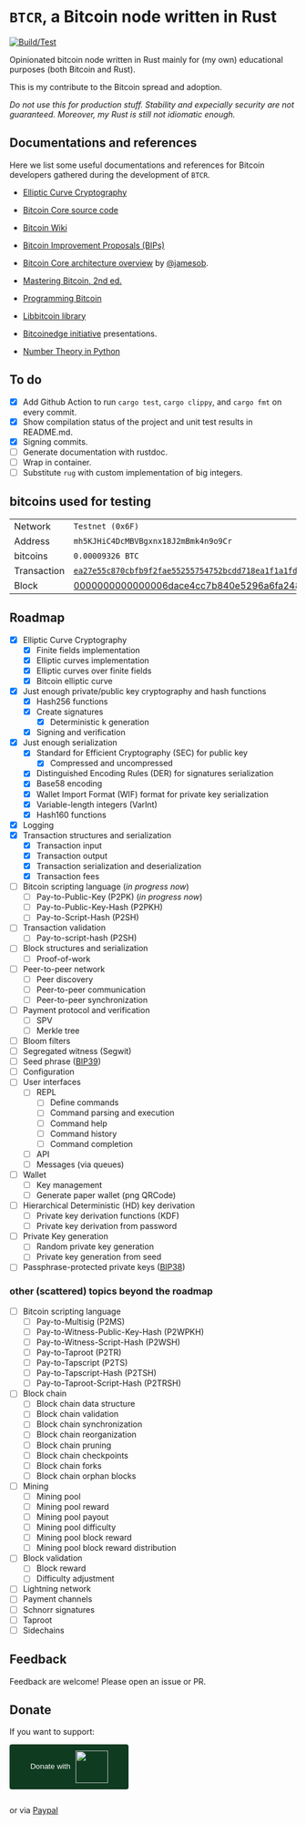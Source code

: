 # `BTCR`, a Bitcoin node written in Rust

[![Build/Test](https://github.com/nicolafiorillo/btcr/workflows/CI/badge.svg)](https://github.com/nicolafiorillo/btcr/actions)

Opinionated bitcoin node written in Rust mainly for (my own) educational purposes (both Bitcoin and Rust).

This is my contribute to the Bitcoin spread and adoption.

_Do not use this for production stuff. Stability and expecially security are not guaranteed._
_Moreover, my Rust is still not idiomatic enough._

## Documentations and references

Here we list some useful documentations and references for Bitcoin developers gathered during the development of `BTCR`.

- [Elliptic Curve Cryptography](docs/ecc/)
- [Bitcoin Core source code](https://github.com/bitcoin)
- [Bitcoin Wiki](https://en.bitcoin.it/wiki/Main_Page)
- [Bitcoin Improvement Proposals (BIPs)](https://github.com/bitcoin/bips)
- [Bitcoin Core architecture overview](https://jameso.be/dev++2018/#1) by [@jamesob](https://twitter.com/jamesob).

- [Mastering Bitcoin, 2nd ed.](https://github.com/bitcoinbook/bitcoinbook)
- [Programming Bitcoin](https://github.com/jimmysong/programmingbitcoin)
- [Libbitcoin library](https://github.com/libbitcoin/libbitcoin-system/wiki)

- [Bitcoinedge initiative](https://bitcoinedge.org/presentations) presentations.
- [Number Theory in Python](https://github.com/Robert-Campbell-256/Number-Theory-Python)

## To do

- [X] Add Github Action to run `cargo test`, `cargo clippy`, and `cargo fmt` on every commit.
- [X] Show compilation status of the project and unit test results in README.md.
- [X] Signing commits.
- [ ] Generate documentation with rustdoc.
- [ ] Wrap in container.
- [ ] Substitute `rug` with custom implementation of big integers.
<!-- - [ ] Add Github Action to run `cargo doc` and publish the documentation to Github Pages.
- [ ] Add Github Action to run `cargo audit` on every commit.
- [ ] Add Github Action to run `cargo bench` on every commit. -->

## bitcoins used for testing

| | |
|----------|----------|
|Network|`Testnet (0x6F)`|
|Address|`mh5KJHiC4DcMBVBgxnx18J2mBmk4n9o9Cr`|
|bitcoins|`0.00009326 BTC`|
|Transaction|[`ea27e55c870cbfb9f2fae55255754752bcdd718ea1f1a1fd6c16f7112fd69c2d`](https://live.blockcypher.com/btc-testnet/tx/ea27e55c870cbfb9f2fae55255754752bcdd718ea1f1a1fd6c16f7112fd69c2d/)|
|Block|[0000000000000006dace4cc7b840e5296a6fa248957b89e87c912d7f3bb396c1](https://live.blockcypher.com/btc-testnet/block/0000000000000006dace4cc7b840e5296a6fa248957b89e87c912d7f3bb396c1/)|

## Roadmap

- [X] Elliptic Curve Cryptography
  - [X] Finite fields implementation
  - [X] Elliptic curves implementation
  - [X] Elliptic curves over finite fields
  - [X] Bitcoin elliptic curve
- [X] Just enough private/public key cryptography and hash functions
  - [X] Hash256 functions
  - [X] Create signatures
    - [X] Deterministic k generation
  - [X] Signing and verification
- [X] Just enough serialization
  - [X] Standard for Efficient Cryptography (SEC) for public key
    - [X] Compressed and uncompressed
  - [X] Distinguished Encoding Rules (DER) for signatures serialization 
  - [X] Base58 encoding
  - [X] Wallet Import Format (WIF) format for private key serialization
  - [X] Variable-length integers (VarInt)
  - [X] Hash160 functions
- [X] Logging
- [X] Transaction structures and serialization
  - [X] Transaction input
  - [X] Transaction output
  - [X] Transaction serialization and deserialization
  - [X] Transaction fees
- [ ] Bitcoin scripting language (_*in progress now*_)
  - [ ] Pay-to-Public-Key (P2PK) (_*in progress now*_)
  - [ ] Pay-to-Public-Key-Hash (P2PKH)
  - [ ] Pay-to-Script-Hash (P2SH)
- [ ] Transaction validation
  - [ ] Pay-to-script-hash (P2SH)
- [ ] Block structures and serialization
  - [ ] Proof-of-work
- [ ] Peer-to-peer network
  - [ ] Peer discovery
  - [ ] Peer-to-peer communication
  - [ ] Peer-to-peer synchronization
- [ ] Payment protocol and verification
  - [ ] SPV
  - [ ] Merkle tree
- [ ] Bloom filters
- [ ] Segregated witness (Segwit)
- [ ] Seed phrase ([BIP39](https://github.com/bitcoin/bips/blob/master/bip-0039.mediawiki))
- [ ] Configuration
- [ ] User interfaces
  - [ ] REPL
    - [ ] Define commands
    - [ ] Command parsing and execution
    - [ ] Command help
    - [ ] Command history
    - [ ] Command completion
  - [ ] API
  - [ ] Messages (via queues)
- [ ] Wallet
  - [ ] Key management
  - [ ] Generate paper wallet (png QRCode)
- [ ] Hierarchical Deterministic (HD) key derivation
  - [ ] Private key derivation functions (KDF)
  - [ ] Private key derivation from password
- [ ] Private Key generation
  - [ ] Random private key generation
  - [ ] Private key generation from seed
- [ ] Passphrase-protected private keys ([BIP38](https://github.com/bitcoin/bips/blob/master/bip-0038.mediawiki))

### other (scattered) topics beyond the roadmap
- [ ] Bitcoin scripting language
  - [ ] Pay-to-Multisig (P2MS)
  - [ ] Pay-to-Witness-Public-Key-Hash (P2WPKH)
  - [ ] Pay-to-Witness-Script-Hash (P2WSH)
  - [ ] Pay-to-Taproot (P2TR)
  - [ ] Pay-to-Tapscript (P2TS)
  - [ ] Pay-to-Tapscript-Hash (P2TSH)
  - [ ] Pay-to-Taproot-Script-Hash (P2TRSH)
- [ ] Block chain
  - [ ] Block chain data structure
  - [ ] Block chain validation
  - [ ] Block chain synchronization
  - [ ] Block chain reorganization
  - [ ] Block chain pruning
  - [ ] Block chain checkpoints
  - [ ] Block chain forks
  - [ ] Block chain orphan blocks
- [ ] Mining
  - [ ] Mining pool
  - [ ] Mining pool reward
  - [ ] Mining pool payout
  - [ ] Mining pool difficulty
  - [ ] Mining pool block reward
  - [ ] Mining pool block reward distribution
- [ ] Block validation
  - [ ] Block reward
  - [ ] Difficulty adjustment
- [ ] Lightning network
- [ ] Payment channels
- [ ] Schnorr signatures
- [ ] Taproot
- [ ] Sidechains
<!-- - [ ] Drivechain -->

## Feedback

Feedback are welcome! Please open an issue or PR.

## Donate

If you want to support: 

<style> .btcpay-form { display: inline-flex; align-items: center; justify-content: center; } .btcpay-form--inline { flex-direction: row; } .btcpay-form--block { flex-direction: column; } .btcpay-form--inline .submit { margin-left: 15px; } .btcpay-form--block select { margin-bottom: 10px; } .btcpay-form .btcpay-custom-container{ text-align: center; }.btcpay-custom { display: flex; align-items: center; justify-content: center; } .btcpay-form .plus-minus { cursor:pointer; font-size:25px; line-height: 25px; background: #DFE0E1; height: 30px; width: 45px; border:none; border-radius: 60px; margin: auto 5px; display: inline-flex; justify-content: center; } .btcpay-form select { -moz-appearance: none; -webkit-appearance: none; appearance: none; color: currentColor; background: transparent; border:1px solid transparent; display: block; padding: 1px; margin-left: auto; margin-right: auto; font-size: 11px; cursor: pointer; } .btcpay-form select:hover { border-color: #ccc; } .btcpay-form option { color: #000; background: rgba(0,0,0,.1); } .btcpay-input-price { -moz-appearance: textfield; border: none; box-shadow: none; text-align: center; font-size: 25px; margin: auto; border-radius: 5px; line-height: 35px; background: #fff; }.btcpay-input-price::-webkit-outer-spin-button, .btcpay-input-price::-webkit-inner-spin-button { -webkit-appearance: none; margin: 0; } </style>
<form method="POST" action="https://priorato.btcpayserver.it/api/v1/invoices" class="btcpay-form btcpay-form--block">
  <input type="hidden" name="storeId" value="6ZWNeeMiCdJcAPGVtBG31NMGK3dHjg1xweuMMyGKUsVA" />
  <input type="hidden" name="price" value="1000" />
  <input type="hidden" name="currency" value="SATS" />
<button type="submit" class="submit" name="submit" style="min-width:209px;min-height:57px;border-radius:4px;border-style:none;background-color:#0f3b21;cursor:pointer;" title="Pay with BTCPay Server, a Self-Hosted Bitcoin Payment Processor"><span style="color:#fff">Donate with</span>
<img src="https://priorato.btcpayserver.it/img/paybutton/logo.svg" style="height:57px;display:inline-block;padding:5% 0 5% 5px;vertical-align:middle;">
</button></form>

or via [Paypal](https://paypal.me/nicolafiorillo)
